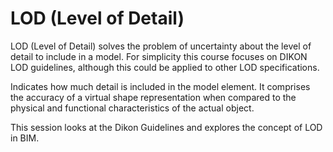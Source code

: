 # LOD (Level of Detail)

LOD (Level of Detail) solves the problem of uncertainty about the level of detail to include in a model. For simplicity this course focuses on DIKON LOD guidelines, although this could be applied to other LOD specifications.

Indicates how much detail is included in the model element. It comprises the accuracy of a virtual shape representation when compared to the physical and functional characteristics of the actual object.

This session looks at the Dikon Guidelines and explores the concept of LOD in BIM.

